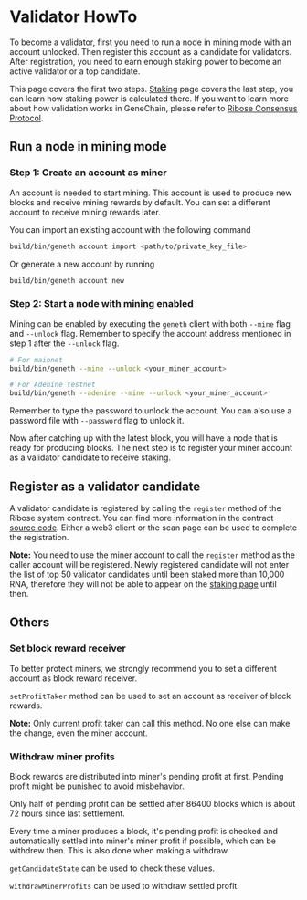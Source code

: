# Validator HowTo

To become a validator, first you need to run a node in mining mode with an account unlocked. Then register this account as a candidate for validators. After registration, you need to earn enough staking power to become an active validator or a top candidate.

This page covers the first two steps. [Staking](../user-manual/staking/) page covers the last step, you can learn how staking power is calculated there. If you want to learn more about how validation works in GeneChain, please refer to [Ribose Consensus Protocol](../for-developers/ribose-consensus-protocol.md).

## Run a node in mining mode

### Step 1: Create an account as miner

An account is needed to start mining. This account is used to produce new blocks and receive mining rewards by default. You can set a different account to receive mining rewards later.

You can import an existing account with the following command

```bash
build/bin/geneth account import <path/to/private_key_file>
```

Or generate a new account by running

```bash
build/bin/geneth account new
```

### Step 2: Start a node with mining enabled

Mining can be enabled by executing the `geneth` client with both `--mine` flag and `--unlock` flag. Remember to specify the account address mentioned in step 1 after the `--unlock` flag.

```bash
# For mainnet
build/bin/geneth --mine --unlock <your_miner_account>

# For Adenine testnet
build/bin/geneth --adenine --mine --unlock <your_miner_account>
```

Remember to type the password to unlock the account. You can also use a password file with `--password` flag to unlock it.

Now after catching up with the latest block, you will have a node that is ready for producing blocks. The next step is to register your miner account as a validator candidate to receive staking.

## Register as a validator candidate

A validator candidate is registered by calling the `register` method of the Ribose system contract. You can find more information in the contract [source code](https://github.com/genechain-io/system-contract/blob/master/contracts/Ribose.sol). Either a web3 client or the scan page can be used to complete the registration.

**Note:** You need to use the miner account to call the `register` method as the caller account will be registered. Newly registered candidate will not enter the list of top 50 validator candidates until been staked more than 10,000 RNA, therefore they will not be able to appear on the [staking page](https://staking.genechain.io) until then.

## Others

### Set block reward receiver

To better protect miners, we strongly recommend you to set a different account as block reward receiver.

`setProfitTaker` method can be used to set an account as receiver of block rewards.

**Note:** Only current profit taker can call this method. No one else can make the change, even the miner account.

### Withdraw miner profits

Block rewards are distributed into miner's pending profit at first. Pending profit might be punished to avoid misbehavior.

Only half of pending profit can be settled after 86400 blocks which is about 72 hours since last settlement.

Every time a miner produces a block, it's pending profit is checked and automatically settled into miner's miner profit if possible, which can be withdrew then. This is also done when making a withdraw.

`getCandidateState` can be used to check these values.

`withdrawMinerProfits` can be used to withdraw settled profit.

